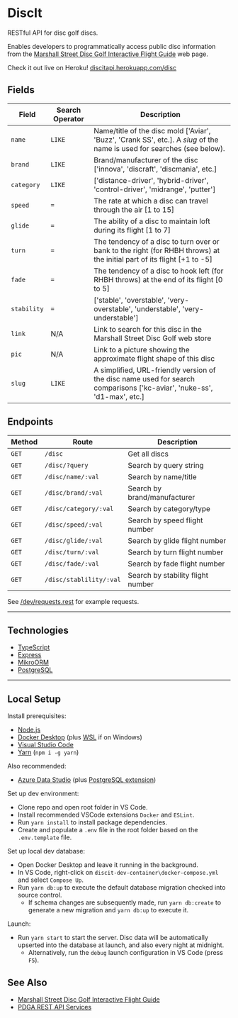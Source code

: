 # DiscIt

RESTful API for disc golf discs.

Enables developers to programmatically access public disc information from the [Marshall Street Disc Golf Interactive Flight Guide](https://www.marshallstreetdiscgolf.com/flightguide) web page.

Check it out live on Heroku! [discitapi.herokuapp.com/disc](https://discitapi.herokuapp.com/disc)

## Fields

| Field       | Search Operator   | Description                                                                                                             |
|-------------|-------------------|-------------------------------------------------------------------------------------------------------------------------|
| `name`      | `LIKE`            | Name/title of the disc mold ['Aviar', 'Buzz', 'Crank SS', etc.]. A *slug* of the name is used for searches (see below).   |
| `brand`     | `LIKE`            | Brand/manufacturer of the disc ['innova', 'discraft', 'discmania', etc.]                                                |
| `category`  | `LIKE`            | ['distance-driver', 'hybrid-driver', 'control-driver', 'midrange', 'putter']                                            |
| `speed`     | `=`               | The rate at which a disc can travel through the air [1 to 15]                                                           |
| `glide`     | `=`               | The ability of a disc to maintain loft during its flight [1 to 7]                                                       |
| `turn`      | `=`               | The tendency of a disc to turn over or bank to the right (for RHBH throws) at the initial part of its flight [+1 to -5] |
| `fade`      | `=`               | The tendency of a disc to hook left (for RHBH throws) at the end of its flight [0 to 5]                                 |
| `stability` | `=`               | ['stable', 'overstable', 'very-overstable', 'understable', 'very-understable']                                          |
| `link`      | N/A               | Link to search for this disc in the Marshall Street Disc Golf web store                                                 |
| `pic`       | N/A               | Link to a picture showing the approximate flight shape of this disc                                                     |
| `slug`      | `LIKE`            | A simplified, URL-friendly version of the disc name used for search comparisons ['kc-aviar', 'nuke-ss', 'd1-max', etc.] |

## Endpoints

| Method | Route                   | Description                       |
|--------|-------------------------|-----------------------------------|
| `GET`  | `/disc`                 | Get all discs                     |
| `GET`  | `/disc/?query`          | Search by query string            |
| `GET`  | `/disc/name/:val`       | Search by name/title              |
| `GET`  | `/disc/brand/:val`      | Search by brand/manufacturer      |
| `GET`  | `/disc/category/:val`   | Search by category/type           |
| `GET`  | `/disc/speed/:val`      | Search by speed flight number     |
| `GET`  | `/disc/glide/:val`      | Search by glide flight number     |
| `GET`  | `/disc/turn/:val`       | Search by turn flight number      |
| `GET`  | `/disc/fade/:val`       | Search by fade flight number      |
| `GET`  | `/disc/stablility/:val` | Search by stability flight number |

See [/dev/requests.rest](https://github.com/cdleveille/discit/blob/main/dev/requests.rest) for example requests.

---

## Technologies

- [TypeScript](https://www.typescriptlang.org/)
- [Express](https://expressjs.com/)
- [MikroORM](https://mikro-orm.io/)
- [PostgreSQL](https://www.postgresql.org/)

---

## Local Setup

Install prerequisites:

- [Node.js](https://nodejs.org/en/download/)
- [Docker Desktop](https://www.docker.com/products/docker-desktop) (plus [WSL](https://docs.microsoft.com/en-us/windows/wsl/install-manual) if on Windows)
- [Visual Studio Code](https://code.visualstudio.com/download)
- [Yarn](https://classic.yarnpkg.com/en/) (`npm i -g yarn`)

Also recommended:

- [Azure Data Studio](https://azure.microsoft.com/en-us/services/developer-tools/data-studio/) (plus [PostgreSQL extension](https://docs.microsoft.com/en-us/sql/azure-data-studio/extensions/postgres-extension?view=sql-server-ver15))

Set up dev environment:

- Clone repo and open root folder in VS Code.
- Install recommended VSCode extensions `Docker` and `ESLint`.
- Run `yarn install` to install package dependencies.
- Create and populate a `.env` file in the root folder based on the `.env.template` file.

Set up local dev database:

- Open Docker Desktop and leave it running in the background.
- In VS Code, right-click on `discit-dev-container\docker-compose.yml` and select `Compose Up`.
- Run `yarn db:up` to execute the default database migration checked into source control.
  - If schema changes are subsequently made, run `yarn db:create` to generate a new migration and `yarn db:up` to execute it.

Launch:

- Run `yarn start` to start the server. Disc data will be automatically upserted into the database at launch, and also every night at midnight.
  - Alternatively, run the `debug` launch configuration in VS Code (press `F5`).

## See Also

- [Marshall Street Disc Golf Interactive Flight Guide](https://www.marshallstreetdiscgolf.com/flightguide)
- [PDGA REST API Services](https://www.pdga.com/dev/api/rest/v1/services)
